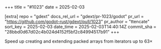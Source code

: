 +++
title = "#1023"
date = 2025-02-03

[extra]
repo = "gdext"
docs_rel_url = "gdext/pr-1023/godot"
pr_url = "https://github.com/godot-rust/gdext/pull/1023"
pr_author = "ttencate"
sort_key = 2025-02-03
date_time = 2025-02-03T14:40:14Z
commit_sha = "28bbd0d67d02c4b024d4152f5bf2c84994517b91"
+++

Speed up creating and extending packed arrays from iterators up to 63×
